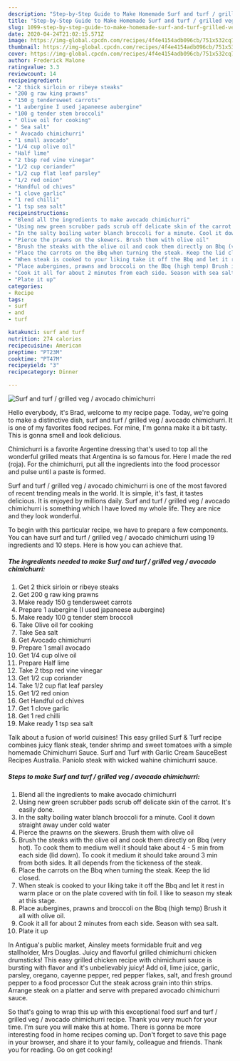 ```yaml
---
description: "Step-by-Step Guide to Make Homemade Surf and turf / grilled veg / avocado chimichurri"
title: "Step-by-Step Guide to Make Homemade Surf and turf / grilled veg / avocado chimichurri"
slug: 1099-step-by-step-guide-to-make-homemade-surf-and-turf-grilled-veg-avocado-chimichurri
date: 2020-04-24T21:02:15.571Z
image: https://img-global.cpcdn.com/recipes/4f4e4154adb096cb/751x532cq70/surf-and-turf-grilled-veg-avocado-chimichurri-recipe-main-photo.jpg
thumbnail: https://img-global.cpcdn.com/recipes/4f4e4154adb096cb/751x532cq70/surf-and-turf-grilled-veg-avocado-chimichurri-recipe-main-photo.jpg
cover: https://img-global.cpcdn.com/recipes/4f4e4154adb096cb/751x532cq70/surf-and-turf-grilled-veg-avocado-chimichurri-recipe-main-photo.jpg
author: Frederick Malone
ratingvalue: 3.3
reviewcount: 14
recipeingredient:
- "2 thick sirloin or ribeye steaks"
- "200 g raw king prawns"
- "150 g tendersweet carrots"
- "1 aubergine I used japaneese aubergine"
- "100 g tender stem broccoli"
- " Olive oil for cooking"
- " Sea salt"
- " Avocado chimichurri"
- "1 small avocado"
- "1/4 cup olive oil"
- "Half lime"
- "2 tbsp red vine vinegar"
- "1/2 cup coriander"
- "1/2 cup flat leaf parsley"
- "1/2 red onion"
- "Handful od chives"
- "1 clove garlic"
- "1 red chilli"
- "1 tsp sea salt"
recipeinstructions:
- "Blend all the ingredients to make avocado chimichurri"
- "Using new green scrubber pads scrub off delicate skin of the carrot. It&#39;s easily done."
- "In the salty boiling water blanch broccoli for a minute. Cool it down straight away under cold water"
- "Pierce the prawns on the skewers. Brush them with olive oil"
- "Brush the steaks with the olive oil and cook them directly on Bbq (very hot). To cook them to medium well it should take about 4 - 5 min from each side (lid down). To cook it medium it should take around 3 min from both sides. It all depends from the tickeness of the steak."
- "Place the carrots on the Bbq when turning the steak. Keep the lid closed."
- "When steak is cooked to your liking take it off the Bbq and let it rest in warm place or on the plate covered with tin foil. I like to season my steak at this stage."
- "Place aubergines, prawns and broccoli on the Bbq (high temp) Brush it all with olive oil."
- "Cook it all for about 2 minutes from each side. Season with sea salt."
- "Plate it up"
categories:
- Recipe
tags:
- surf
- and
- turf

katakunci: surf and turf 
nutrition: 274 calories
recipecuisine: American
preptime: "PT23M"
cooktime: "PT47M"
recipeyield: "3"
recipecategory: Dinner

---
```



![Surf and turf / grilled veg / avocado chimichurri](https://img-global.cpcdn.com/recipes/4f4e4154adb096cb/751x532cq70/surf-and-turf-grilled-veg-avocado-chimichurri-recipe-main-photo.jpg)

Hello everybody, it's Brad, welcome to my recipe page. Today, we're going to make a distinctive dish, surf and turf / grilled veg / avocado chimichurri. It is one of my favorites food recipes. For mine, I'm gonna make it a bit tasty. This is gonna smell and look delicious.

Chimichurri is a favorite Argentine dressing that&#39;s used to top all the wonderful grilled meats that Argentina is so famous for. Here I made the red (roja). For the chimichurri, put all the ingredients into the food processor and pulse until a paste is formed.

Surf and turf / grilled veg / avocado chimichurri is one of the most favored of recent trending meals in the world. It is simple, it's fast, it tastes delicious. It is enjoyed by millions daily. Surf and turf / grilled veg / avocado chimichurri is something which I have loved my whole life. They are nice and they look wonderful.


To begin with this particular recipe, we have to prepare a few components. You can have surf and turf / grilled veg / avocado chimichurri using 19 ingredients and 10 steps. Here is how you can achieve that.

<!--inarticleads1-->

##### The ingredients needed to make Surf and turf / grilled veg / avocado chimichurri:

1. Get 2 thick sirloin or ribeye steaks
1. Get 200 g raw king prawns
1. Make ready 150 g tendersweet carrots
1. Prepare 1 aubergine (I used japaneese aubergine)
1. Make ready 100 g tender stem broccoli
1. Take  Olive oil for cooking
1. Take  Sea salt
1. Get  Avocado chimichurri
1. Prepare 1 small avocado
1. Get 1/4 cup olive oil
1. Prepare Half lime
1. Take 2 tbsp red vine vinegar
1. Get 1/2 cup coriander
1. Take 1/2 cup flat leaf parsley
1. Get 1/2 red onion
1. Get Handful od chives
1. Get 1 clove garlic
1. Get 1 red chilli
1. Make ready 1 tsp sea salt


Talk about a fusion of world cuisines! This easy grilled Surf &amp; Turf recipe combines juicy flank steak, tender shrimp and sweet tomatoes with a simple homemade Chimichurri Sauce. Surf and Turf with Garlic Cream SauceBest Recipes Australia. Paniolo steak with wicked wahine chimichurri sauce. 

<!--inarticleads2-->

##### Steps to make Surf and turf / grilled veg / avocado chimichurri:

1. Blend all the ingredients to make avocado chimichurri
1. Using new green scrubber pads scrub off delicate skin of the carrot. It&#39;s easily done.
1. In the salty boiling water blanch broccoli for a minute. Cool it down straight away under cold water
1. Pierce the prawns on the skewers. Brush them with olive oil
1. Brush the steaks with the olive oil and cook them directly on Bbq (very hot). To cook them to medium well it should take about 4 - 5 min from each side (lid down). To cook it medium it should take around 3 min from both sides. It all depends from the tickeness of the steak.
1. Place the carrots on the Bbq when turning the steak. Keep the lid closed.
1. When steak is cooked to your liking take it off the Bbq and let it rest in warm place or on the plate covered with tin foil. I like to season my steak at this stage.
1. Place aubergines, prawns and broccoli on the Bbq (high temp) Brush it all with olive oil.
1. Cook it all for about 2 minutes from each side. Season with sea salt.
1. Plate it up


In Antigua&#39;s public market, Ainsley meets formidable fruit and veg stallholder, Mrs Douglas. Juicy and flavorful grilled chimichurri chicken drumsticks! This easy grilled chicken recipe with chimichurri sauce is bursting with flavor and it&#39;s unbelievably juicy! Add oil, lime juice, garlic, parsley, oregano, cayenne pepper, red pepper flakes, salt, and fresh ground pepper to a food processor Cut the steak across grain into thin strips. Arrange steak on a platter and serve with prepared avocado chimichurri sauce. 

So that's going to wrap this up with this exceptional food surf and turf / grilled veg / avocado chimichurri recipe. Thank you very much for your time. I'm sure you will make this at home. There is gonna be more interesting food in home recipes coming up. Don't forget to save this page in your browser, and share it to your family, colleague and friends. Thank you for reading. Go on get cooking!
